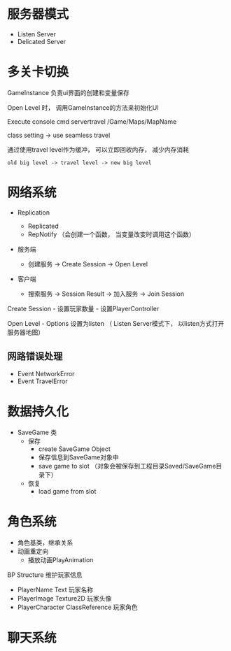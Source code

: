 

# 服务器模式

- Listen Server
- Delicated Server


# 多关卡切换
GameInstance 负责ui界面的创建和变量保存

Open Level 时， 调用GameInstance的方法来初始化UI

Execute console cmd
servertravel /Game/Maps/MapName

class setting -> use seamless travel

通过使用travel level作为缓冲， 可以立即回收内存， 减少内存消耗
```
old big level -> travel level -> new big level
```

# 网络系统
- Replication
  - Replicated
  - RepNotify （会创建一个函数， 当变量改变时调用这个函数）

- 服务端
  - 创建服务 -> Create Session -> Open Level
- 客户端
  - 搜索服务 -> Session Result -> 加入服务 ->  Join Session

Create Session
    - 设置玩家数量
    - 设置PlayerController

Open Level
    - Options 设置为listen （ Listen Server模式下， 以listen方式打开服务器地图）


## 网路错误处理
- Event NetworkError
- Event TravelError

# 数据持久化
- SaveGame 类
  - 保存
    - create SaveGame Object
    - 保存信息到SaveGame对象中
    - save game to slot （对象会被保存到工程目录Saved/SaveGame目录下）
  - 恢复
    - load game from slot

# 角色系统

- 角色基类，继承关系
- 动画重定向
    - 播放动画PlayAnimation

BP Structure 维护玩家信息
- PlayerName Text 玩家名称
- PlayerImage Texture2D 玩家头像
- PlayerCharacter ClassReference 玩家角色

# 聊天系统